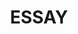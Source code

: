 ---
title: "ESSAY"
layout: home
permalink: /categories/essay/
pagination:
  enabled: true
  category: essay
---